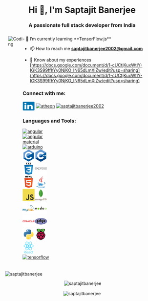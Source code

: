<h1 align="center">Hi 👋, I'm Saptajit Banerjee</h1>
<h3 align="center">A passionate full stack developer from India</h3>
<div style="display:flex;padding:10px;">
<img align="right" alt="Coding" src="https://media.tenor.com/2uyENRmiUt0AAAAC/coding.gif">
<div>
- 🌱 I’m currently learning **TensorFlow.js**

- 📫 How to reach me **saptajitbanerjee2002@gmail.com**

- 📄 Know about my experiences [https://docs.google.com/document/d/1-cUCtjKuxWtIY-IGK3S99ffhYy0NjKO_IN65dLmXiZw/edit?usp=sharing](https://docs.google.com/document/d/1-cUCtjKuxWtIY-IGK3S99ffhYy0NjKO_IN65dLmXiZw/edit?usp=sharing)

<h3 align="left">Connect with me:</h3>
<p align="left">
<a href="https://linkedin.com/in/saptajit-banerjee-638791205" target="blank"><img align="center" src="https://github.com/devicons/devicon/blob/master/icons/linkedin/linkedin-original.svg" alt="saptajit-banerjee-638791205" height="30" width="40" /></a>
<a href="https://www.leetcode.com/atheon" target="blank"><img align="center" src="https://raw.githubusercontent.com/rahuldkjain/github-profile-readme-generator/master/src/images/icons/Social/leet-code.svg" alt="atheon" height="30" width="40" /></a>
<a href="https://auth.geeksforgeeks.org/user/saptajitbanerjee2002" target="blank"><img align="center" src="https://raw.githubusercontent.com/rahuldkjain/github-profile-readme-generator/master/src/images/icons/Social/geeks-for-geeks.svg" alt="saptajitbanerjee2002" height="30" width="40" /></a>
</p>
<h3 align="left">Languages and Tools:</h3>
<p align="left" style="display:flex;flex-wrap:wrap;width:100px"> 
<a href="https://angular.io" target="_blank" rel="noreferrer"> <img src="https://angular.io/assets/images/logos/angular/angular.svg" alt="angular" width="40" height="40"/> </a> <a href="https://material.angular.io/" target="_blank" rel="noreferrer"> <img src="https://ih1.redbubble.net/image.830028208.7543/st,small,507x507-pad,600x600,f8f8f8.u2.jpg" alt="angular material" width="40" height="40"/></a>
<a href="https://www.arduino.cc/" target="_blank" rel="noreferrer"> <img src="https://cdn.worldvectorlogo.com/logos/arduino-1.svg" alt="arduino" width="40" height="40"/> </a>  <a href="https://www.cprogramming.com/" target="_blank" rel="noreferrer"> <img src="https://raw.githubusercontent.com/devicons/devicon/master/icons/c/c-original.svg" alt="c" width="40" height="40"/> </a> 
<a href="https://www.w3schools.com/cpp/" target="_blank" rel="noreferrer"> <img src="https://raw.githubusercontent.com/devicons/devicon/master/icons/cplusplus/cplusplus-original.svg" alt="cplusplus" width="40" height="40"/> </a> <a href="https://www.w3schools.com/css/" target="_blank" rel="noreferrer"> <img src="https://raw.githubusercontent.com/devicons/devicon/master/icons/css3/css3-original-wordmark.svg" alt="css3" width="40" height="40"/> </a> <a href="https://expressjs.com" target="_blank" rel="noreferrer"> <img src="https://raw.githubusercontent.com/devicons/devicon/master/icons/express/express-original-wordmark.svg" alt="express" width="40" height="40"/> </a> <a href="https://www.w3.org/html/" target="_blank" rel="noreferrer"> <img src="https://raw.githubusercontent.com/devicons/devicon/master/icons/html5/html5-original-wordmark.svg" alt="html5" width="40" height="40"/> </a> <a href="https://www.java.com" target="_blank" rel="noreferrer"> <img src="https://raw.githubusercontent.com/devicons/devicon/master/icons/java/java-original.svg" alt="java" width="40" height="40"/> </a> <a href="https://developer.mozilla.org/en-US/docs/Web/JavaScript" target="_blank" rel="noreferrer"> <img src="https://raw.githubusercontent.com/devicons/devicon/master/icons/javascript/javascript-original.svg" alt="javascript" width="40" height="40"/> </a> <a href="https://www.mongodb.com/" target="_blank" rel="noreferrer"> <img src="https://raw.githubusercontent.com/devicons/devicon/master/icons/mongodb/mongodb-original-wordmark.svg" alt="mongodb" width="40" height="40"/> </a> <a href="https://www.mysql.com/" target="_blank" rel="noreferrer"> <img src="https://raw.githubusercontent.com/devicons/devicon/master/icons/mysql/mysql-original-wordmark.svg" alt="mysql" width="40" height="40"/> </a> <a href="https://nodejs.org" target="_blank" rel="noreferrer"> <img src="https://raw.githubusercontent.com/devicons/devicon/master/icons/nodejs/nodejs-original-wordmark.svg" alt="nodejs" width="40" height="40"/> </a> <a href="https://www.oracle.com/" target="_blank" rel="noreferrer"> <img src="https://raw.githubusercontent.com/devicons/devicon/master/icons/oracle/oracle-original.svg" alt="oracle" width="40" height="40"/> </a> <br> <a href="https://www.php.net" target="_blank" rel="noreferrer"> <img src="https://raw.githubusercontent.com/devicons/devicon/master/icons/php/php-original.svg" alt="php" width="40" height="40"/> </a> <a href="https://www.python.org" target="_blank" rel="noreferrer"> <img src="https://raw.githubusercontent.com/devicons/devicon/master/icons/python/python-original.svg" alt="python" width="40" height="40"/> </a> <a href="https://www.raspberrypi.org/" target="_blank" rel="noreferrer"> <img src="https://github.com/devicons/devicon/blob/master/icons/raspberrypi/raspberrypi-original.svg" alt="Raspberry Pi" width="40" height="40"/></a> <a href="https://reactjs.org/" target="_blank" rel="noreferrer"> <img src="https://raw.githubusercontent.com/devicons/devicon/master/icons/react/react-original-wordmark.svg" alt="react" width="40" height="40"/> </a>  <a href="https://www.tensorflow.org" target="_blank" rel="noreferrer"> <img src="https://codelabs.developers.google.com/static/tensorflowjs-coral-tflite-node/img/54e81d02971f53e8.png" alt="tensorflow" width="40" height="40"/> </a></p>
</div>
</div>
<p><img src="https://github-readme-stats.vercel.app/api/top-langs?username=saptajitbanerjee&show_icons=true&locale=en&layout=compact" alt="saptajitbanerjee" /></p>
<p align="center">&nbsp;<img src="https://github-readme-stats.vercel.app/api?username=saptajitbanerjee&show_icons=true&locale=en" alt="saptajitbanerjee" /></p>
<p align="center"><img align="center" src="https://github-readme-streak-stats.herokuapp.com/?user=saptajitbanerjee&" alt="saptajitbanerjee" /></p>
